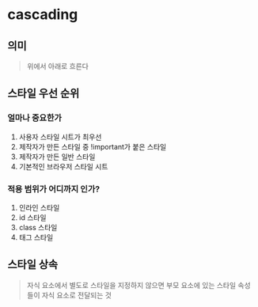 # cascading

## 의미

> 위에서 아래로 흐른다

## 스타일 우선 순위

### 얼마나 중요한가

1. 사용자 스타일 시트가 최우선
2. 제작자가 만든 스타일 중 !important가 붙은 스타일
3. 제작자가 만든 일반 스타일
4. 기본적인 브라우저 스타일 시트

### 적용 범위가 어디까지 인가?

1. 인라인 스타일
2. id 스타일
3. class 스타일
4. 태그 스타일

## 스타일 상속

> 자식 요소에서 별도로 스타일을 지정하지 않으면 부모 요소에 있는 스타일 속성들이 자식 요소로 전달되는 것
